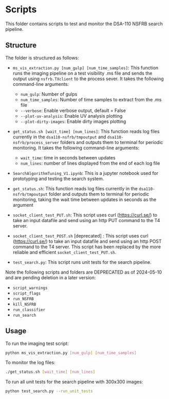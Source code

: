 # Scripts 

This folder contains scripts to test and monitor the DSA-110 NSFRB search pipeline.

## Structure

The folder is structured as follows:

- `ms_vis_extraction.py [num_gulp] [num_time_samples]`: This function runs the imaging pipeline on a test visibility .ms file and sends the output using `nsfrb.TXclient` to the process sever. It takes the following command-line arguments:
	- `num_gulp`: Number of gulps
	- `num_time_samples`: Number of time samples to extract from the .ms file
	- `--verbose`: Enable verbose output, default = False
	- `--plot-uv-analysis`: Enable UV analysis plotting
	- `--plot-dirty-images`: Enable dirty images plotting

- `get_status.sh [wait_time] [num_lines]`: This function reads log files currently in the `dsa110-nsfrb/tmpoutput` and `dsa110-nsfrb/process_server` folders and outputs them to terminal for periodic monitoring. It takes the following command-line arguments:
	- `wait_time`: time in seconds between updates
	- `num_lines`: number of lines displayed from the end of each log file

- `SearchAlgorithmTuning_V1.ipynb`: This is a jupyter notebook used for prototyping and testing the search system.

- `get_status.sh`: This function reads log files currently in the `dsa110-nsfrb/tmpoutput` folder and outputs them to terminal for periodic monitoring, taking the wait time between updates in seconds as the argument

- `socket_client_test_PUT.sh`: This script uses curl (https://curl.se/) to take an input datafile and send using an http PUT command to the T4 server. 
- `socket_client_test_POST.sh` [deprecated] : This script uses curl (https://curl.se/) to take an input datafile and send using an http POST command to the T4 server. This script has been replaced by the more reliable and efficient `socket_client_test_PUT.sh`.

- `test_search.py`: This script runs unit tests for the search pipeline.

Note the following scripts and folders are DEPRECATED as of 2024-05-10 and are pending deletion in a later version:

- `script_warnings`
- `script_flags`
- `run_NSFRB`
- `kill_NSFRB`
- `run_classifier`
- `run_search`

## Usage

To run the imaging test script:

```bash
python ms_vis_extraction.py [num_gulp] [num_time_samples]
```

To monitor the log files:

```bash
./get_status.sh [wait_time] [num_lines]
```

To run all unit tests for the search pipeline with 300x300 images:

```bash
python test_search.py --run_unit_tests
```
